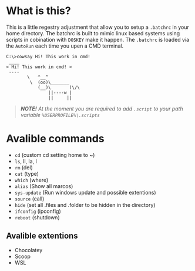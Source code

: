 # What is this?
This is a little regestry adjustment that allow you to setup a `.batchrc` in your home directory. The batchrc is built to mimic linux based systems using scripts in cobination with `DOSKEY` make it happen.
The `.batchrc` is loaded via the `AutoRun` each time you upen a CMD terminal.

```
C:\>cowsay Hi! This work in cmd!
 ____
< Hi! This work in cmd! >
 ----
        \   ^__^
         \  (oo)\_______
            (__)\       )\/\
                ||----w |
                ||     ||
```

> ***NOTE!** At the moment you are required to add `.script` to your path variable `%USERPROFILE%\.scripts`*

# Avalible commands
- `cd` (custom cd setting home to ~)
- `ls`, ll, la, l
- `rm` (del)
- `cat` (type)
- `which` (where)
- `alias` (Show all marcos)
- `sys-update` (Run windows update and possible extentions)
- `source` (call)
- `hide` (set all .files and .folder to be hidden in the directory)
- `ifconfig` (ipconfig)
- `reboot` (shutdown)

## Avalible extentions
- Chocolatey
- Scoop
- WSL